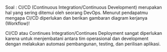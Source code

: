 Soal :
CI/CD (Continuous Integration/Continuous Development) merupakan hal yang sering ditemui oleh seorang DevOps. Menurut pendapatmu mengapa CI/CD diperlukan dan berikan gambaran diagram kerjanya (Workflow)! 


CI/CD atau Continues Integration/Continues Deployment sangat diperlukan karena untuk menjembatani antara tim operasional dan development dengan melakukan automasi pembangunan, testing, dan perilisan aplikasi.